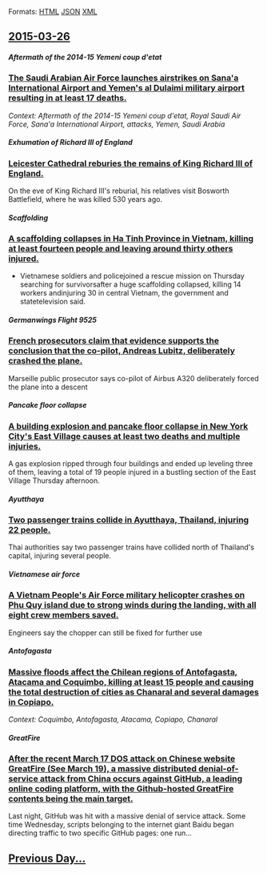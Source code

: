 
Formats: [HTML](2015/03/26/index.html)  [JSON](2015/03/26/index.json)  [XML](2015/03/26/index.xml)  

## [2015-03-26](/news/2015/03/26/index.md)

##### Aftermath of the 2014-15 Yemeni coup d'etat
### [The Saudi Arabian Air Force launches airstrikes on Sana'a International Airport and Yemen's al Dulaimi military airport resulting in at least 17 deaths. ](/news/2015/03/26/the-saudi-arabian-air-force-launches-airstrikes-on-sana-a-international-airport-and-yemen-s-al-dulaimi-military-airport-resulting-in-at-leas.md)
_Context: Aftermath of the 2014-15 Yemeni coup d'etat, Royal Saudi Air Force, Sana'a International Airport, attacks, Yemen, Saudi Arabia_

##### Exhumation of Richard III of England
### [Leicester Cathedral reburies the remains of King Richard III of England. ](/news/2015/03/26/leicester-cathedral-reburies-the-remains-of-king-richard-iii-of-england.md)
On the eve of King Richard III&#039;s reburial, his relatives visit Bosworth Battlefield, where he was killed 530 years ago.

##### Scaffolding
### [A scaffolding collapses in Ha Tinh Province in Vietnam, killing at least fourteen people and leaving around thirty others injured. ](/news/2015/03/26/a-scaffolding-collapses-in-ha-ta-c-nh-province-in-vietnam-killing-at-least-fourteen-people-and-leaving-around-thirty-others-injured.md)
- Vietnamese soldiers and policejoined a rescue mission on Thursday searching for survivorsafter a huge scaffolding collapsed, killing 14 workers andinjuring 30 in central Vietnam, the government and statetelevision said.

##### Germanwings Flight 9525
### [French prosecutors claim that evidence supports the conclusion that the co-pilot, Andreas Lubitz, deliberately crashed the plane. ](/news/2015/03/26/french-prosecutors-claim-that-evidence-supports-the-conclusion-that-the-co-pilot-andreas-lubitz-deliberately-crashed-the-plane.md)
Marseille public prosecutor says co-pilot of Airbus A320 deliberately forced the plane into a descent

##### Pancake floor collapse
### [A building explosion and pancake floor collapse in New York City's East Village causes at least two deaths and multiple injuries. ](/news/2015/03/26/a-building-explosion-and-pancake-floor-collapse-in-new-york-city-s-east-village-causes-at-least-two-deaths-and-multiple-injuries.md)
A gas explosion ripped through four buildings and ended up leveling three of them, leaving a total of 19 people injured in a bustling section of the East Village Thursday afternoon.

##### Ayutthaya
### [Two passenger trains collide in Ayutthaya, Thailand, injuring 22 people. ](/news/2015/03/26/two-passenger-trains-collide-in-ayutthaya-thailand-injuring-22-people.md)
Thai authorities say two passenger trains have collided north of Thailand&#39;s capital, injuring several people.

##### Vietnamese air force
### [A Vietnam People's Air Force military helicopter crashes on Phu Quy island due to strong winds during the landing, with all eight crew members saved. ](/news/2015/03/26/a-vietnam-people-s-air-force-military-helicopter-crashes-on-phao-qua1-2-island-due-to-strong-winds-during-the-landing-with-all-eight-crew-mem.md)
Engineers say the chopper can still be fixed for further use

##### Antofagasta
### [Massive floods affect the Chilean regions of Antofagasta, Atacama and Coquimbo, killing at least 15 people and causing the total destruction of cities as Chanaral and several damages in Copiapo. ](/news/2015/03/26/massive-floods-affect-the-chilean-regions-of-antofagasta-atacama-and-coquimbo-killing-at-least-15-people-and-causing-the-total-destruction.md)
_Context: Coquimbo, Antofagasta, Atacama, Copiapo, Chanaral_

##### GreatFire
### [After the recent March 17 DOS attack on Chinese website GreatFire (See March 19), a massive distributed denial-of-service attack from China occurs against GitHub, a leading online coding platform, with the Github-hosted GreatFire contents being the main target. ](/news/2015/03/26/after-the-recent-march-17-dos-attack-on-chinese-website-greatfire-see-march-19-a-massive-distributed-denial-of-service-attack-from-china.md)
Last night, GitHub was hit with a massive denial of service attack. Some time Wednesday, scripts belonging to the internet giant Baidu began directing traffic to two specific GitHub pages: one run...

## [Previous Day...](/news/2015/03/25/index.md)


